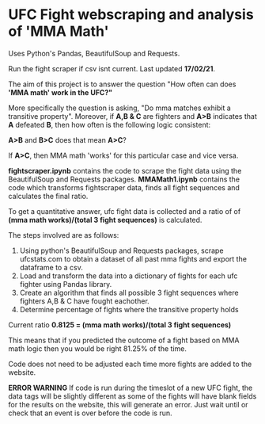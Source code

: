 # UFC Fight webscraping and analysis of 'MMA Math'
Uses Python's Pandas, BeautifulSoup and Requests.

Run the fight scraper if csv isnt current. Last updated **17/02/21**.


The aim of this project is to answer the question "How often can does **'MMA math' work in the UFC?"**

More specifically the question is asking, "Do mma matches exhibit a transitive property". Moreover, if
**A,B & C** are fighters and **A>B** indicates that **A** defeated **B**, then how often is the following logic consistent:

**A>B** and **B>C** does that mean **A>C**?

If **A>C**, then MMA math 'works' for this particular case and vice versa.

**fightscraper.ipynb** contains the code to scrape the fight data using the BeautifulSoup and Requests packages.
**MMAMath1.ipynb** contains the code which transforms fightscraper data, finds all fight sequences and calculates the final ratio.

To get a quantitative answer, ufc fight data is collected and a ratio of of **(mma math works)/(total 3 fight sequences)**
is calculated.

The steps involved are as follows:
1. Using python's BeautifulSoup and Requests packages, scrape ufcstats.com to obtain a dataset of all past mma fights
and export the dataframe to a csv.
2. Load and transform the data into a dictionary of fights for each ufc fighter using Pandas library.
3. Create an algorithm that finds all possible 3 fight sequences where fighters A,B & C have fought eachother.
4. Determine percentage of fights where the transitive property holds

Current ratio **0.8125 = (mma math works)/(total 3 fight sequences)**

This means that if you predicted the outcome of a fight based on MMA math logic then you would be right 81.25% of the time.

Code does not need to be adjusted each time more fights are added to the website.

**ERROR WARNING**
If code is run during the timeslot of a new UFC fight, the data tags will be slightly different as some of the fights
will have blank fields for the results on the website, this will generate an error. Just wait until or check that an event is over before the code is run.
